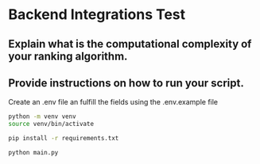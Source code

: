 # Backend Integrations Test


## Explain what is the computational complexity of your ranking algorithm.


## Provide instructions on how to run your script.

Create an .env file an fulfill the fields using the .env.example file

```sh
python -m venv venv
source venv/bin/activate
```

```sh
pip install -r requirements.txt
```

```sh
python main.py
```
